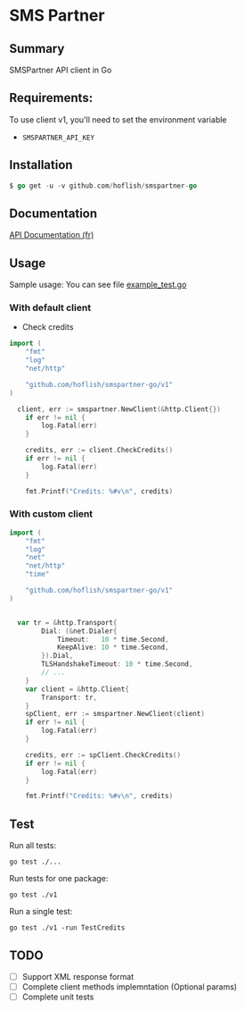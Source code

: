 # SMS Partner

## Summary

SMSPartner API client in Go

## Requirements:

To use client v1, you'll need to set the environment variable

- `SMSPARTNER_API_KEY`

## Installation

```go
$ go get -u -v github.com/hoflish/smspartner-go
```

## Documentation

[API Documentation (fr)](https://my.smspartner.fr/documentation-fr/api/v1)

## Usage

Sample usage: You can see file
[example_test.go](./example_test.go)

### With default client

- Check credits

```go
import (
	"fmt"
	"log"
	"net/http"

	"github.com/hoflish/smspartner-go/v1"
)

  client, err := smspartner.NewClient(&http.Client{})
	if err != nil {
		log.Fatal(err)
	}

	credits, err := client.CheckCredits()
	if err != nil {
		log.Fatal(err)
	}

	fmt.Printf("Credits: %#v\n", credits)
```

### With custom client

```go
import (
	"fmt"
	"log"
	"net"
	"net/http"
	"time"

	"github.com/hoflish/smspartner-go/v1"
)


  var tr = &http.Transport{
		Dial: (&net.Dialer{
			Timeout:   10 * time.Second,
			KeepAlive: 10 * time.Second,
		}).Dial,
		TLSHandshakeTimeout: 10 * time.Second,
		// ...
	}
	var client = &http.Client{
		Transport: tr,
	}
	spClient, err := smspartner.NewClient(client)
	if err != nil {
		log.Fatal(err)
	}

	credits, err := spClient.CheckCredits()
	if err != nil {
		log.Fatal(err)
	}

	fmt.Printf("Credits: %#v\n", credits)
```

## Test

Run all tests:

    go test ./...

Run tests for one package:

    go test ./v1

Run a single test:

    go test ./v1 -run TestCredits

## TODO

- [ ] Support XML response format
- [ ] Complete client methods implemntation (Optional params)
- [ ] Complete unit tests

